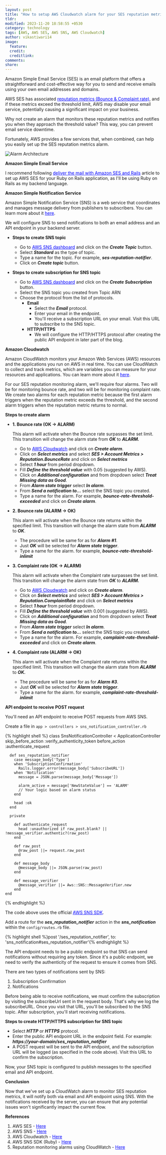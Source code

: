 ```yaml
---
layout: post
title: "How to setup AWS Cloudwatch alarm for your SES reputation metrics"
tldr: 
modified: 2023-11-20 18:58:55 +0530
category: technology
tags: [AWS, AWS SES, AWS SNS, AWS Cloudwatch]
author: vikastiwari14
image:
  feature: 
  credit: 
  creditlink: 
comments: 
share: 
---
```


Amazon Simple Email Service (SES) is an email platform that offers a straightforward and cost-effective way for you to send and receive emails using your own email addresses and domains.

AWS SES has associated <a href="https://docs.aws.amazon.com/pinpoint/latest/userguide/channels-email-deliverability-dashboard-bounce-complaint.html" target="_blank" style="color: blue;">reputation metrics (Bounce & Complaint rate)</a>, and if these metrics exceed the threshold limit, AWS may disable your email service, potentially causing a significant impact on your business.

Why not create an alarm that monitors these reputation metrics and notifies you when they approach the threshold value? This way, you can prevent email service downtime.

Fortunately, AWS provides a few services that, when combined, can help you easily set up the SES reputation metrics alarm.

![Alarm Architecture]({{site.baseurl}}/images/aws-cloudwatch-alarm-for-ses-monitoring/aws-cloudwatch-alarm-architecture.png)

**Amazon Simple Email Service**

  I recommend following <a href="https://www.sitepoint.com/deliver-the-mail-with-amazon-ses-and-rails/" target="_blank" style="color: blue;">deliver the mail with Amazon SES and Rails</a> 
  article to set up AWS SES for your Ruby on Rails application, as I'll be using Ruby on Rails as my backend language.

**Amazon Simple Notification Service**

  Amazon Simple Notification Service (SNS) is a web service that coordinates and manages message delivery from publishers to subscribers. You can learn more about it <a href="https://www.sitepoint.com/deliver-the-mail-with-amazon-ses-and-rails/" target="_blank" style="color: blue;">here</a>.

  We will configure SNS to send notifications to both an email address and an API endpoint in your backend server.

  - **Steps to create SNS topic**
    - Go to <a href="https://us-east-1.console.aws.amazon.com/sns/v3/home?region=us-east-1#/dashboard" target="_blank" style="color: blue;"> AWS SNS dashboard</a> and click on the ***Create Topic*** button.
    - Select ***Standard*** as the type of topic.
    - Type a name for the topic. For example, ***ses-reputation-notifier***.
    - Click on ***Create topic*** button.

  - **Steps to create subscription for SNS topic**
    - Go to <a href="https://us-east-1.console.aws.amazon.com/sns/v3/home?region=us-east-1#/dashboard" target="_blank" style="color: blue;"> AWS SNS dashboard</a> and click on the ***Create Subscription*** button.
    - Select the SNS topic you created from Topic ARN
    - Choose the protocol from the list of protocols.
      - **Email**
        - Select the ***Email*** protocol.
        - Enter your email in the endpoint.
        - You'll receive a subscription URL on your email. Visit this URL to subscribe to the SNS topic.
      - **HTTP/HTTPS**
        - We will configure the HTTP/HTTPS protocol after creating the public API endpoint in later part of the blog.

**Amazon Cloudwatch**

  Amazon CloudWatch monitors your Amazon Web Services (AWS) resources and the applications you run on AWS in real time. You can use CloudWatch to collect and track metrics, which are variables you can measure for your resources and applications. You can learn more about it <a href="https://docs.aws.amazon.com/AmazonCloudWatch/latest/monitoring/WhatIsCloudWatch.html" target="_blank" style="color: blue;">here</a>.

  For our SES reputation monitoring alarm, we'll require four alarms. Two will be for monitoring bounce rate, and two will be for monitoring complaint rate. We create two alarms for each reputation metric because the first alarm triggers when the reputation metric exceeds the threshold, and the second alarm triggers when the reputation metric returns to normal.

  **Steps to create alarm**
  - **1. Bounce rate (OK -> ALARM)**

    This alarm will activate when the Bounce rate surpasses the set limit. This transition will change the alarm state from ***OK*** to ***ALARM.***
      - Go to <a href="https://docs.aws.amazon.com/AmazonCloudWatch/latest/monitoring/WhatIsCloudWatch.html" target="_blank" style="color: blue;">AWS Cloudwatch</a> and click on ***Create alarm***.
      - Click on ***Select metrics*** and select ***SES > Account Metrics > Reputation.BounceRate*** and click on ***Select metrics***
      - Select ***1 hour*** from period dropdown.
      - Fill ***Define the threshold value*** with 0.05 (suggested by AWS).
      - Click on ***Additional configuration*** and from dropdown select ***Treat Missing data as Good***.
      - From ***Alarm state trigger*** select ***In alarm***.
      - From ***Send a notification to…*** select the SNS topic you created.
      - Type a name for the alarm. For example, ***bounce-rate-threshold-exceeded*** and click on ***Create alarm***.

  - **2. Bounce rate (ALARM -> OK)**

    This alarm will activate when the Bounce rate returns within the specified limit. This transition will change the alarm state from ***ALARM*** to ***OK***.
      - The procedure will be same for as for ***Alarm #1***.
      - Just ***OK*** will be selected for ***Alarm state trigger***.
      - Type a name for the alarm. for example, ***bounce-rate-threshold-inlimit***


  - **3. Complaint rate (OK -> ALARM)**

    This alarm will activate when the Complaint rate surpasses the set limit. This transition will change the alarm state from ***OK*** to ***ALARM.***
      - Go to <a href="https://docs.aws.amazon.com/AmazonCloudWatch/latest/monitoring/WhatIsCloudWatch.html" target="_blank" style="color: blue;">AWS Cloudwatch</a> and click on ***Create alarm***.
      - Click on ***Select metrics*** and select ***SES > Account Metrics > Reputation.ComplaintRate*** and click on ***Select metrics***
      - Select ***1 hour*** from period dropdown.
      - Fill ***Define the threshold value*** with 0.001 (suggested by AWS).
      - Click on ***Additional configuration*** and from dropdown select ***Treat Missing data as Good***.
      - From ***Alarm state trigger*** select ***In alarm***.
      - From ***Send a notification to…*** select the SNS topic you created.
      - Type a name for the alarm. For example, ***complaint-rate-threshold-exceeded*** and click on ***Create alarm***.


  - **4. Complaint rate (ALARM -> OK)**

    This alarm will activate when the Complaint rate returns within the specified limit. This transition will change the alarm state from ***ALARM*** to ***OK.***
      - The procedure will be same for as for ***Alarm #3***.
      - Just ***OK*** will be selected for ***Alarm state trigger***.
      - Type a name for the alarm. for example, ***complaint-rate-threshold-inlimit***

**API endpoint to receive POST request**

  You'll need an API endpoint to receive POST requests from AWS SNS.

  Create a file in `app > controllers > sns_notification_controller.rb`

  {% highlight shell %}
    class SnsNotificationController < ApplicationController
      skip_before_action :verify_authenticity_token
      before_action :authenticate_request

      def ses_reputation_notifier
        case message_body['Type']
        when 'SubscriptionConfirmation'
          Rails.logger.error(message_body['SubscribeURL'])
        when 'Notification'
          message = JSON.parse(message_body['Message'])

          alarm_active = message['NewStateValue'] == 'ALARM'
          // Your logic based on alarm status
        end

        head :ok
      end

      private

        def authenticate_request
          head :unauthorized if raw_post.blank? || !message_verifier.authentic?(raw_post)
        end

        def raw_post
          @raw_post ||= request.raw_post
        end

        def message_body
          @message_body ||= JSON.parse(raw_post)
        end

        def message_verifier
          @message_verifier ||= Aws::SNS::MessageVerifier.new
        end
    end
  {% endhighlight %}

  The code above uses the official <a href="https://docs.aws.amazon.com/sdk-for-ruby/v3/api/Aws/SNS/Client.html" target="_blank" style="color: blue;">AWS SNS SDK</a>.

  Add a route for the ***ses_reputation_notifier*** action in the ***sns_notification*** within the `config/routes.rb` file.

  {% highlight shell %}post '/ses_reputation_notifier', to: 'sns_notification#ses_reputation_notifier'{% endhighlight %}

  The API endpoint needs to be a public endpoint so that SNS can send notifications without requiring any token. Since it's a public endpoint, we need to verify the authenticity of the request to ensure it comes from SNS.

  There are two types of notifications sent by SNS:

  1. Subscription Confirmation
  2. Notifications

  Before being able to receive notifications, we must confirm the subscription by visiting the subscribeUrl sent in the request body. That's why we log the subscribeURL. Once you visit that URL, you'll be subscribed to the SNS topic. After subscription, you'll start receiving notifications.

  **Steps to create HTTP/HTTPS subscription for SNS topic**
  - Select ***HTTP*** or ***HTTPS*** protocol.
  - Enter the public API endpoint URL in the endpoint field. For example: ***https://your-domain/ses_reputation_notifier***
  - A POST request will be sent to the API endpoint, and the subscription URL will be logged (as specified in the code above). Visit this URL to confirm the subscription.

  Now, your SNS topic is configured to publish messages to the specified email and API endpoint.

**Conclusion**

Now that we've set up a CloudWatch alarm to monitor SES reputation metrics, it will notify both via email and API endpoint using SNS. With the notifications received by the server, you can ensure that any potential issues won't significantly impact the current flow.

**References**

1. AWS SES - <a href="https://www.sitepoint.com/deliver-the-mail-with-amazon-ses-and-rails/" target="_blank" style="color: blue;">Here</a> 
2. AWS SNS - <a href="https://aws.amazon.com/sns/" target="_blank" style="color: blue;">Here</a> 
3. AWS Cloudwatch - <a href="https://docs.aws.amazon.com/AmazonCloudWatch/latest/monitoring/WhatIsCloudWatch.html" target="_blank" style="color: blue;">Here</a> 
4. AWS SNS SDK (Ruby) - <a href="https://docs.aws.amazon.com/sdk-for-ruby/v3/api/Aws/SNS/Client.html" target="_blank" style="color: blue;">Here</a> 
5. Reputation monitoring alarms using CloudWatch - <a href="https://docs.aws.amazon.com/ses/latest/dg/reputationdashboard-cloudwatch-alarm.html" target="_blank" style="color: blue;">Here</a> 



